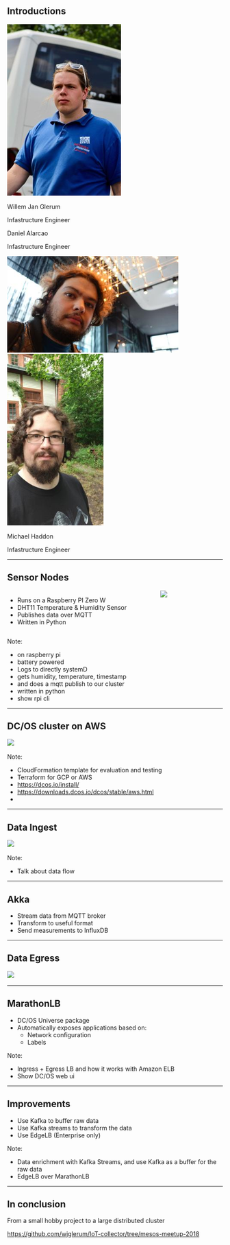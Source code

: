## Introductions

<div class='profile'>
    <div class='profile__imgboxbg'>
        <div class='profile__imgbox'>
            <img class='profile__img' src='images/willem.jpg' />
        </div>
    </div>
    <div class='profile__textbox'>
        <p class='profile__title'>Willem Jan Glerum</p>
        <p class='profile__subtitle'>Infastructure Engineer</p>
    </div>
</div>
<div class='profile'>
    <div class='profile__textbox profile__textbox--right'>
        <p class='profile__title'>Daniel Alarcao</p>
        <p class='profile__subtitle'>Infastructure Engineer</p>
    </div>
    <div class='profile__imgboxbg profile__imgboxbg--right'>
        <div class='profile__imgbox'>
            <img class='profile__img' src='images/daniel.jpg' />
        </div>
    </div>
</div>
<div class='profile'>
    <div class='profile__imgboxbg'>
        <div class='profile__imgbox'>
            <img class='profile__img' src='images/michael.jpg' />
        </div>
    </div>
    <div class='profile__textbox'>
        <p class='profile__title'>Michael Haddon</p>
        <p class='profile__subtitle'>Infastructure Engineer</p>
    </div>
</div>

---

## Sensor Nodes

<div style='display:flex; width:90%;'>
    <div style='flex-grow:50;'>
        <ul class='flexul'>
            <li>Runs on a Raspberry PI Zero W</li>
            <li>DHT11 Temperature & Humidity Sensor</li>
            <li>Publishes data over MQTT</li>
            <li>Written in Python</li>
        </ul>
    </div>
    <div style='flex-grow:50;'>
        <img src="/images/raspberry_pi.png"  style="border: 0; box-shadow: none; width:450px;" />
    </div>
</div>

Note:
- on raspberry pi
- battery powered
- Logs to directly systemD
- gets humidity, temperature, timestamp
- and does a mqtt publish to our cluster
- written in python
- show rpi cli

---

## DC/OS cluster on AWS
<img src="/images/aws.png" style="border: 0; box-shadow: none; width: 80%;" />

Note:
- CloudFormation template for evaluation and testing
- Terraform for GCP or AWS
- https://dcos.io/install/
- https://downloads.dcos.io/dcos/stable/aws.html
-

---

## Data Ingest

<img src="/images/ingest.png" style="border: 0; box-shadow: none; width: 450px;" />

Note:
- Talk about data flow

---

## Akka

- Stream data from MQTT broker
- Transform to useful format
- Send measurements to InfluxDB

---

## Data Egress

<img src="/images/egress.png" style="border: 0; box-shadow: none; width: 450px;" />

---

## MarathonLB

- DC/OS Universe package
- Automatically exposes applications based on:
  - Network configuration
  - Labels

Note:
- Ingress + Egress LB and how it works with Amazon ELB
- Show DC/OS web ui

---

## Improvements

- Use Kafka to buffer raw data
- Use Kafka streams to transform the data
- Use EdgeLB (Enterprise only)

Note:
- Data enrichment with Kafka Streams, and use Kafka as a buffer for the raw data
- EdgeLB over MarathonLB

---

## In conclusion

From a small hobby project to a large distributed cluster

https://github.com/wjglerum/IoT-collector/tree/mesos-meetup-2018
